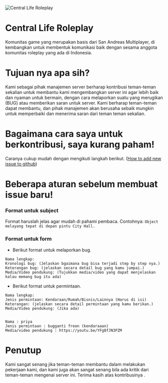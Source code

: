 ![Central Life Roleplay](https://image.prntscr.com/image/iUmWOXmLTLCRmeOgyUGFkw.png)

# Central Life Roleplay
Komunitas game yang merupakan basis dari San Andreas Multiplayer, di kembangkan untuk membentuk komunikasi baik dengan sesama anggota komunitas roleplay yang ada di Indonesia.

# Tujuan nya apa sih?
Kami sebagai pihak manajemen server berharap kontribusi teman-teman sekalian untuk membantu kami mengembangkan server ini agar lebih baik dan nyaman untuk bermain, dengan cara melaporkan suatu yang merugikan (BUG) atau memberikan saran untuk server. Kami berharap teman-teman dapat membantu, dan pihak manajemen akan berusaha sebaik mungkin untuk memperbaiki dan menerima saran dari teman teman sekalian.

# Bagaimana cara saya untuk berkontribusi, saya kurang paham!
Caranya cukup mudah dengan mengikuti langkah berikut. ([How to add new issue to github](https://help.github.com/articles/creating-an-issue/))

# Beberapa aturan sebelum membuat issue baru!

### Format untuk subject
Format haruslah jelas agar mudah di pahami pembaca. 
Contohnya: 
```Object melayang tepat di depan pintu City Hall.```

### Format untuk form

* Berikut format untuk melaporkan bug.
```
Nama lengkap:
Kronologi bug: (Jelaskan bgaimana bug bisa terjadi step by step nya.)
Keterangan bug: (jelaskan secara detail bug yang kamu jumpai.)
Media/Video pendukung: (Tujukkan media/video yang dapat menjelaskan kalau memang bug itu ada)
```

* Berikut format untuk permintaan.
```
Nama lengkap:
Jenis permintaan: Kendaraan/Rumah/Bisnis/Lainnya (Harus di isi)
Keterangan: (jelaskan secara detail permintaan yang kamu berikan.)
Media/Video pendukung: (Jika ada)


Nama : priya
Jenis permintaan : bugganti freon (kendaraaan)
Media/video pendukung : https://youtu.be/YFg8fJN3PZM
```

# Penutup
Kami sangat senang jika teman-teman membantu dalam melakukan pekerjaan kami, dan kami juga akan sangat senang bila ada kritik dari teman-teman mengenai server ini. Terima kasih atas kontribusinya .
